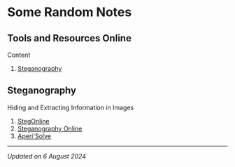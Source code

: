 # Some Random Notes

## Tools and Resources Online

Content

1. [Steganography](#steganography)

## Steganography

Hiding and Extracting Information in Images

1. [StegOnline](https://georgeom.net/StegOnline/upload)
1. [Steganography Online](https://stylesuxx.github.io/steganography/)
1. [Aperi'Solve](https://www.aperisolve.com/)

***

*Updated on 6 August 2024*
